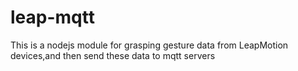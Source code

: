 # leap-mqtt
This is a nodejs module for grasping gesture data from LeapMotion devices,and then send these data to mqtt servers 

